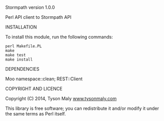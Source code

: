 Stormpath version 1.0.0

 Perl API client to Stormpath API

INSTALLATION

To install this module, run the following commands:

	perl Makefile.PL
	make
	make test
	make install

DEPENDENCIES

Moo
namespace::clean;
REST::Client


COPYRIGHT AND LICENCE

Copyright (C) 2014, Tyson Maly  www.tysonmaly.com

This library is free software; you can redistribute it and/or modify
it under the same terms as Perl itself.
